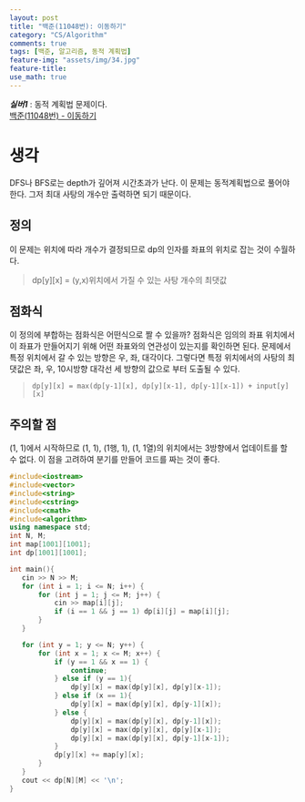 ```yaml
---
layout: post
title: "백준(11048번): 이동하기"
category: "CS/Algorithm"
comments: true
tags: [백준, 알고리즘, 동적 계획법]
feature-img: "assets/img/34.jpg"
feature-title:
use_math: true
---
```


**_실버1_** : 동적 계획법 문제이다.  
[백준(11048번) - 이동하기](https://www.acmicpc.net/problem/11048)

# 생각

DFS나 BFS로는 depth가 깊어져 시간초과가 난다. 이 문제는 동적계획법으로 풀어야 한다. 그저 최대 사탕의 개수만 출력하면 되기 때문이다.

## 정의

이 문제는 위치에 따라 개수가 결정되므로 dp의 인자를 좌표의 위치로 잡는 것이 수월하다.

> dp[y][x] = (y,x)위치에서 가질 수 있는 사탕 개수의 최댓값

## 점화식

이 정의에 부합하는 점화식은 어떤식으로 짤 수 있을까? 점화식은 임의의 좌표 위치에서 이 좌표가 만들어지기 위해 어떤 좌표와의 연관성이 있는지를 확인하면 된다. 문제에서 특정 위치에서 갈 수 있는 방향은 우, 좌, 대각이다. 그렇다면 특정 위치에서의 사탕의 최댓값은 좌, 우, 10시방향 대각선 세 방향의 값으로 부터 도출될 수 있다.

> `dp[y][x] = max(dp[y-1][x], dp[y][x-1], dp[y-1][x-1]) + input[y][x]`

## 주의할 점

(1, 1)에서 시작하므로 (1, 1), (1행, 1), (1, 1열)의 위치에서는 3방향에서 업데이트를 할 수 없다. 이 점을 고려하여 분기를 만들어 코드를 짜는 것이 좋다.

```c++
#include<iostream>
#include<vector>
#include<string>
#include<cstring>
#include<cmath>
#include<algorithm>
using namespace std;
int N, M;
int map[1001][1001];
int dp[1001][1001];

int main(){
   cin >> N >> M;
   for (int i = 1; i <= N; i++) {
       for (int j = 1; j <= M; j++) {
           cin >> map[i][j];
           if (i == 1 && j == 1) dp[i][j] = map[i][j];
       }
   }

   for (int y = 1; y <= N; y++) {
       for (int x = 1; x <= M; x++) {
           if (y == 1 && x == 1) {
               continue;
           } else if (y == 1){
               dp[y][x] = max(dp[y][x], dp[y][x-1]);
           } else if (x == 1){
               dp[y][x] = max(dp[y][x], dp[y-1][x]);
           } else {
               dp[y][x] = max(dp[y][x], dp[y-1][x]);
               dp[y][x] = max(dp[y][x], dp[y][x-1]);
               dp[y][x] = max(dp[y][x], dp[y-1][x-1]);
           }
           dp[y][x] += map[y][x];
       }
   }
   cout << dp[N][M] << '\n';
}
```
